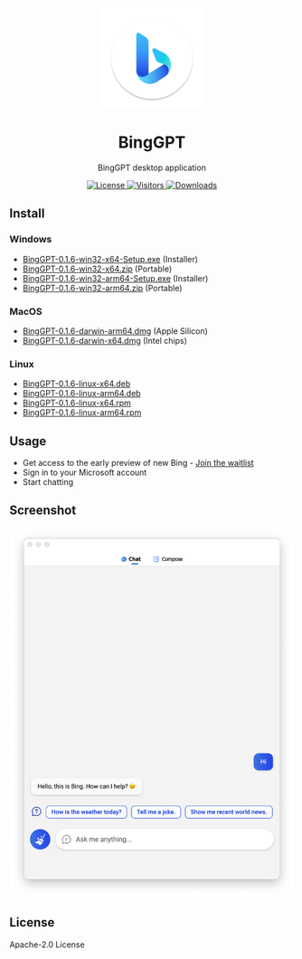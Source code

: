 <p align="center">
  <img width="180" src="./icon.png" alt="BingGPT">
  <h1 align="center">BingGPT</h1>
  <p align="center">BingGPT desktop application</p>
</p>

<p align="center">
  <a href="https://opensource.org/licenses/Apache-2.0">
    <img alt="License" src="https://img.shields.io/badge/license-Apache_2.0-green">
  </a>
  <a href="https://github.com/dice2o/BingGPT">
    <img alt="Visitors" src="https://visitor-badge.glitch.me/badge?page_id=dice2o.binggpt">
   </a>
  <a href="https://github.com/dice2o/BingGPT/releases">
    <img alt="Downloads" src="https://img.shields.io/github/downloads/dice2o/BingGPT/total?color=blue">
   </a>
</p>

## Install

### Windows

- [BingGPT-0.1.6-win32-x64-Setup.exe](https://github.com/dice2o/BingGPT/releases/download/v0.1.6/BingGPT-0.1.6-win32-x64-Setup.exe) (Installer)
- [BingGPT-0.1.6-win32-x64.zip](https://github.com/dice2o/BingGPT/releases/download/v0.1.6/BingGPT-0.1.6-win32-x64.zip) (Portable)
- [BingGPT-0.1.6-win32-arm64-Setup.exe](https://github.com/dice2o/BingGPT/releases/download/v0.1.6/BingGPT-0.1.6-win32-arm64-Setup.exe) (Installer)
- [BingGPT-0.1.6-win32-arm64.zip](https://github.com/dice2o/BingGPT/releases/download/v0.1.6/BingGPT-0.1.6-win32-arm64.zip) (Portable)

### MacOS

- [BingGPT-0.1.6-darwin-arm64.dmg](https://github.com/dice2o/BingGPT/releases/download/v0.1.6/BingGPT-0.1.6-darwin-arm64.dmg) (Apple Silicon)
- [BingGPT-0.1.6-darwin-x64.dmg](https://github.com/dice2o/BingGPT/releases/download/v0.1.6/BingGPT-0.1.6-darwin-x64.dmg) (Intel chips)

### Linux

- [BingGPT-0.1.6-linux-x64.deb](https://github.com/dice2o/BingGPT/releases/download/v0.1.6/BingGPT-0.1.6-linux-x64.deb)
- [BingGPT-0.1.6-linux-arm64.deb](https://github.com/dice2o/BingGPT/releases/download/v0.1.6/BingGPT-0.1.6-linux-arm64.deb)
- [BingGPT-0.1.6-linux-x64.rpm](https://github.com/dice2o/BingGPT/releases/download/v0.1.6/BingGPT-0.1.6-linux-x64.rpm)
- [BingGPT-0.1.6-linux-arm64.rpm](https://github.com/dice2o/BingGPT/releases/download/v0.1.6/BingGPT-0.1.6-linux-arm64.rpm)

## Usage

- Get access to the early preview of new Bing - [Join the waitlist](https://www.bing.com/new)
- Sign in to your Microsoft account
- Start chatting

## Screenshot

<img width="601" src="./screenshot.png" alt="BingGPT Screenshot">

## License

Apache-2.0 License
